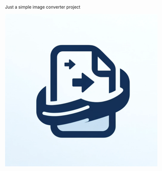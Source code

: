 Just a simple image converter project

![Logo](https://github.com/viniciusehonda/simple-image-convert/blob/main/resources/logo.png)